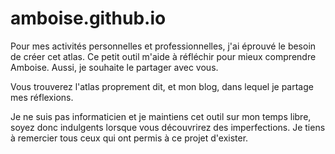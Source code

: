 # amboise.github.io
Pour mes activités personnelles et professionnelles, j'ai éprouvé le besoin de
créer cet atlas. Ce petit outil m'aide à réfléchir pour mieux comprendre
Amboise. Aussi, je souhaite le partager avec vous.

Vous trouverez l'atlas proprement dit, et mon blog, dans lequel je partage mes
réflexions.

Je ne suis pas informaticien et je maintiens cet outil sur mon temps libre,
soyez donc indulgents lorsque vous découvrirez des imperfections. Je tiens à
remercier tous ceux qui ont permis à ce projet d'exister.
